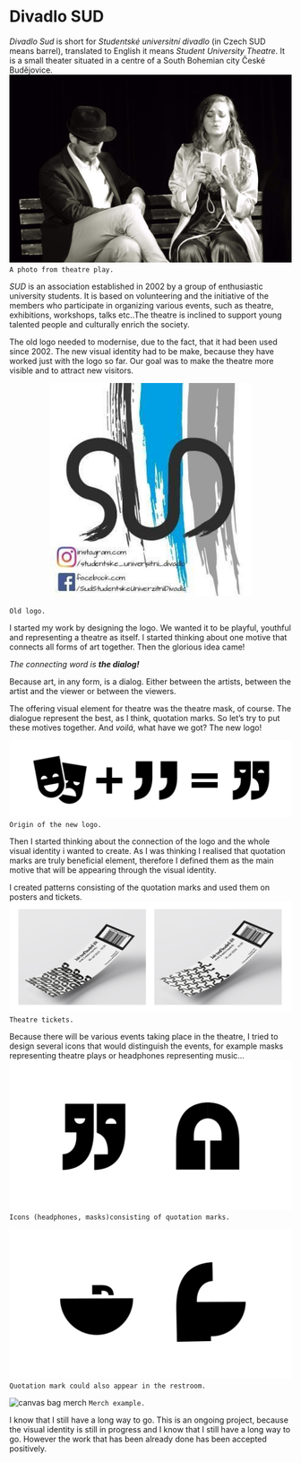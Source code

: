 
# Divadlo SUD #

*Divadlo Sud* is short for *Studentské universitní divadlo* (in Czech SUD means barrel), translated to English it means *Student University Theatre*. It is a small theater situated in a centre of a South Bohemian city České Budějovice.
 ![A photo from a theatre play](./img/theatre-play.jpg)
 `A photo from theatre play.`

*SUD* is an association established in 2002 by a group of enthusiastic university students. It is based on volunteering and the initiative of the members who participate in organizing various events, such as theatre, exhibitions, workshops, talks etc..The theatre is inclined to support young talented people and culturally enrich the society.

The old logo needed to modernise, due to the fact, that it had been used since 2002. The new visual identity had to be make, because they have worked just with the logo so far. Our goal was to make the theatre more visible and to attract new visitors.

 <p align="center">
  <img width="360" height="380" src="https://github.com/hynekral/english-for-designers/blob/main/02-intentional-aboutness/img/sud-old-logo.png">
</p>

`Old logo.`

I started my work by designing the logo. We wanted it to be playful, youthful and representing a theatre as itself. I started thinking about one motive that connects all forms of art together.
Then the glorious idea came! 

*The connecting word is **the dialog!***

Because art, in any form, is a dialog. Either between the artists, between the artist and the viewer or between the viewers.
 
The offering visual element for theatre was the theatre mask, of course. The dialogue represent the best, as I think, quotation marks. So let’s try to put these motives together. And *voilá*, what have we got? The new logo!
 
![Logo origin. Theatre masks + quotation marks = new logo](./img/logo-origin.png)
`Origin of the new logo.`

Then I started thinking about the connection of the logo and the whole visual identity i wanted to create. As I was thinking I realised that quotation marks are truly beneficial element, therefore I defined them as the main motive that will be appearing through the visual identity.

I created patterns consisting of the quotation marks and used them on posters and tickets.
 ![tickets mockup](./img/pattern-tickets.png)
 `Theatre tickets.`

Because there will be various events taking place in the theatre, I tried to design several icons that would distinguish the events, for example masks representing theatre plays or headphones representing music…
![motive of hadphones and theatre masks](./img/motives.png)
`Icons (headphones, masks)consisting of quotation marks.`

![motive of a basin and a toilet](./img/toilet-motives.png)
`Quotation mark could also appear in the restroom.`

![canvas bag merch](./img/merch.png)
`Merch example.`

I know that I still have a long way to go. 
This is an ongoing project, because the visual identity is still in progress and I know that I still have a long way to go. However the work that has been already done has been accepted positively.

